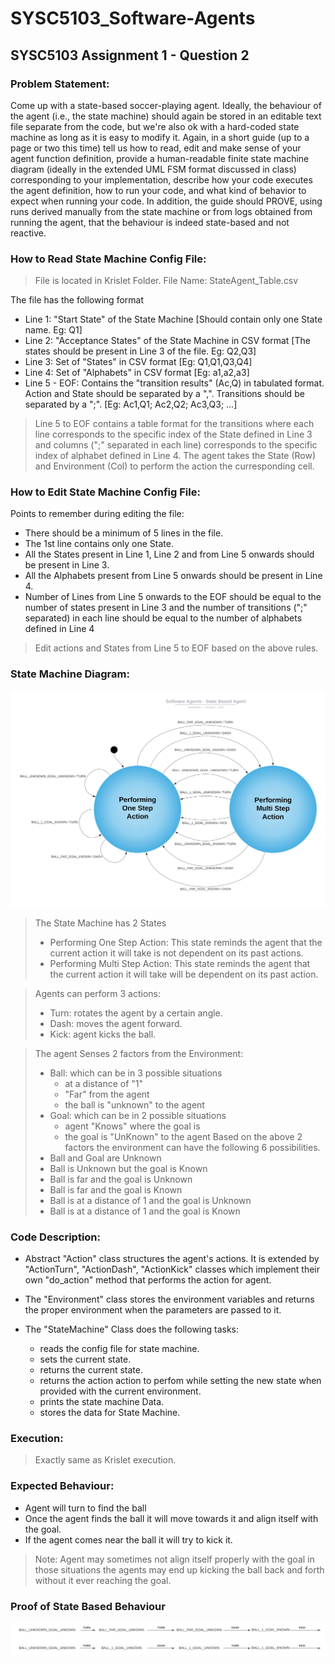 # SYSC5103_Software-Agents
## SYSC5103 Assignment 1 - Question 2

### Problem Statement:
Come up with a state-based soccer-playing agent. Ideally, the behaviour of the agent (i.e., the state machine) should again be stored in an editable text file separate from the code, but we're also ok with a hard-coded state machine as long as it is easy to modify it. Again, in a short guide (up to a page or two this time) tell us how to read, edit and make sense of your agent function definition, provide a human-readable finite state machine diagram (ideally in the extended UML FSM format discussed in class) corresponding to your implementation, describe how your code executes the agent definition, how to run your code, and what kind of behavior to expect when running your code. In addition, the guide should PROVE, using runs derived manually from the state machine or from logs obtained from running the agent, that the behaviour is indeed state-based and not reactive.  

### How to Read State Machine Config File:
> File is located in Krislet Folder. 
> File Name: StateAgent_Table.csv

The file has the following format
* Line 1: "Start State" of the State Machine [Should contain only one State name. Eg: Q1]
* Line 2: "Acceptance States" of the State Machine in CSV format [The states should be present in Line 3 of the file. Eg: Q2,Q3]
* Line 3: Set of "States" in CSV format [Eg: Q1,Q1,Q3,Q4]
* Line 4: Set of "Alphabets" in CSV format [Eg: a1,a2,a3]
* Line 5 - EOF: Contains the "transition results" (Ac,Q) in tabulated format. Action and State should be separated by a ",". Transitions should be separated by a ";". [Eg: Ac1,Q1; Ac2,Q2; Ac3,Q3; ...]
> Line 5 to EOF contains a table format for the transitions where each line corresponds to the specific index of the State defined in Line 3 and columns (";" separated in each line) corresponds to the specific index of alphabet defined in Line 4.
> The agent takes the State (Row) and Environment (Col) to perform the action the curresponding cell.

### How to Edit State Machine Config File:
Points to remember during editing the file:
* There should be a minimum of 5 lines in the file.
* The 1st line contains only one State.
* All the States present in Line 1, Line 2 and from Line 5 onwards should be present in Line 3.
* All the Alphabets present from Line 5 onwards should be present in Line 4.
* Number of Lines from Line 5 onwards to the EOF should be equal to the number of states present in Line 3 and the number of transitions (";" separated) in each line should be equal to the number of alphabets defined in Line 4
> Edit actions and States from Line 5 to EOF based on the above rules.

### State Machine Diagram:
![State Machine](https://raw.githubusercontent.com/AbdulMutakabbir/SYSC5103_Software-Agents/assignment_1_q2/assets/Software_Agents%20-%20State_Based_Agents.svg)

> The State Machine has 2 States
> * Performing One Step Action: This state reminds the agent that the current action it will take is not dependent on its past actions.
> * Performing Multi Step Action: This state reminds the agent that the current action it will take will be dependent on its past action.

> Agents can perform 3 actions:
> * Turn: rotates the agent by a certain angle.
> * Dash: moves the agent forward.
> * Kick: agent kicks the ball.

> The agent Senses 2 factors from the Environment:
> * Ball: which can be in 3 possible situations
>   * at a distance of "1" 
>   * "Far" from the agent
>   * the ball is "unknown" to the agent
> * Goal: which can be in 2 possible situations
>   * agent "Knows" where the goal is
>   * the goal is "UnKnown" to the agent
> Based on the above 2 factors the environment can have the following 6 possibilities.
> * Ball and Goal are Unknown
> * Ball is Unknown but the goal is Known
> * Ball is far and the goal is Unknown
> * Ball is far and the goal is Known 
> * Ball is at a distance of 1 and the goal is Unknown
> * Ball is at a distance of 1 and the goal is Known

### Code Description:
* Abstract "Action" class structures the agent's actions. It is extended by "ActionTurn", "ActionDash", "ActionKick" classes which implement their own "do_action" method that performs the action for agent.

* The "Environment" class stores the environment variables and returns the proper environment when the parameters are passed to it.

* The "StateMachine" Class does the following tasks:
    * reads the config file for state machine.
    * sets the current state.
    * returns the current state.
    * returns the action action to perfom while setting the new state when provided with the current environment.
    * prints the state machine Data.
    * stores the data for State Machine.

### Execution:
> Exactly same as Krislet execution.

### Expected Behaviour:
* Agent will turn to find the ball
* Once the agent finds the ball it will move towards it and align itself with the goal.
* If the agent comes near the ball it will try to kick it.

> Note: Agent may sometimes not align itself properly with the goal in those situations the agents may end up kicking the ball back and forth without it ever reaching the goal.

### Proof of State Based Behaviour
![State Based Agent Runs](https://raw.githubusercontent.com/AbdulMutakabbir/SYSC5103_Software-Agents/assignment_1_q2/assets/State-Based%20Agent%20Runs.svg)

